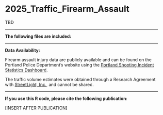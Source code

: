 # 2025_Traffic_Firearm_Assault
TBD

--------------
**The following files are included:**


--------------
**Data Availability:**

Firearm assault injury data are publicly available and can be found on the Portland Police Department’s website using the [Portland Shooting Incident Statistics Dashboard](https://www.portland.gov/police/open-data/shooting-incident-statistics). 

The traffic volume estimates were obtained through a Research Agreement with [StreetLight, Inc.](https://www.streetlightdata.com/), and cannot be shared.


___

**If you use this R code, please cite the following publication:**

[INSERT AFTER PUBLICATION]

